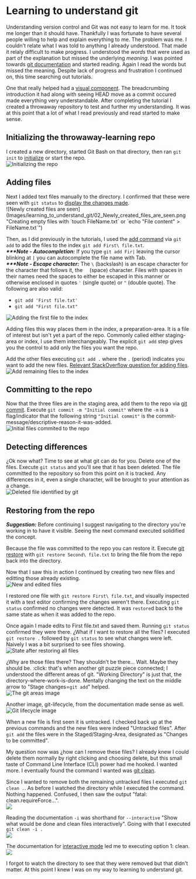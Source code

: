 # Learning to understand git

Understanding version control and Git was not easy to learn for me. It took me longer than it should have. Thankfully I was fortunate to have several people willing to help and explain everything to me. The problem was me. I couldn't relate what I was told to anything I already understood. That made it relaly difficult to make progress. I understood the *words* that were used as part of the explanation but missed the underlying *meaning*. I was pointed towards [git documentation](https://git-scm.com/book/en/v2) and started reading. Again I read the words but missed the meaning. Despite lack of progress and frustration I continued on, this time searching out tutorials.

One that really helped had a [visual component](https://learngitbranching.js.org/). The breadcrumbing introduction it had along with seeing HEAD move as a commit occured made everything very understandable. After completing the tutorial I created a throwaway repository to test and further my understanding. It was at this point that a lot of what I read previously and read started to make sense.

## Initializing the throwaway-learning repo

I created a new directory, started Git Bash on that directory, then ran `git init` to [initialize](https://git-scm.com/docs/git-init) or start the repo.  
![Initializing the repo](Images/learning_to_understand_git/01_Initialized_the_repo.png "Create directories via Command Line Interface (CLI) with \`mkdir DirectoryName\`")

## Adding files

Next I added text files manually to the directory. I confirmed that these were seen with `git status` to [display the changes made](https://git-scm.com/docs/git-status).  
![Newly created files are seen](Images/learning_to_understand_git/02_Newly_created_files_are_seen.png "Creating empty files with \`touch FileName.txt\` or \`echo "File content" \> FileName.txt\`")

Then, as I did previously in the tutorials, I used the [add command](https://git-scm.com/docs/git-add) via `git add` to add the files to the index `git add First\ file.txt`.   
***\*\*\*Note - Autocompletion:*** If you type `git add Fir|` leaving the cursor blinking at `|` you can autocomplete the file name with Tab.  
***\*\*\*Note - Escape character:*** The `\` (backslash) is an escape character for the character that follows it, the ` ` &nbsp;(space) character. Files with spaces in their names need the spaces to either be escaped in this manner or otherwise enclosed in quotes `'` (single quote) or `"` (double quote). The following are also valid:

- `git add 'First file.txt'`
- `git add "First file.txt"`
 
![Adding the first file to the index](Images/learning_to_understand_git/03_Adding_the_first_file_to_the_index.png)

Adding files this way places them in the index, a preparation-area. It is a file of interest but isn't yet a part of the repo. Commonly called either staging-area or index, I use them interchangeably. The explicit `git add` step gives you the control to add only the files you want the repo.

Add the other files executing `git add .` where the `.` (period) indicates you want to add the new files. [Relevant StackOverflow question for adding files](https://stackoverflow.com/questions/572549/difference-between-git-add-a-and-git-add/16162511).  
![Add remaining files to the index](Images/learning_to_understand_git/04_Add_remaining_files_to_the_index.png)

## Committing to the repo

Now that the three files are in the staging area, add them to the repo via [git commit](https://git-scm.com/docs/git-commit). Execute `git commit -m "Initial commit"` where the `-m` is a flag/indicator that the following string `"Initial commit"` is the commit-message/descriptive-reason-it-was-added.  
![Initial files commited to the repo](Images/learning_to_understand_git/05_Initial_files_committed_to_the_repo.png)

## Detecting differences

¿Ok now what? Time to see at what git can do for you. Delete one of the files. Execute `git status` and you'll see that it has been deleted. The file committed to the repository so from this point on it is tracked. Any differences in it, even a single character, will be brought to your attention as a change.  
![Deleted file identified by git](Images/learning_to_understand_git/06_Deleted_file_identified_by_git.png)

## Restoring from the repo
***Suggestion:*** Before continuing I suggest navigating to the directory you're working in to have it visible. Seeing the next command executed solidified the concept.

Because the file was committed to the repo you can restore it. Execute [git restore](https://git-scm.com/docs/git-restore) with `git restore Second\ file.txt` to bring the file from the repo back into the directory.

Now that I saw this in action I continued by creating two new files and editting those already existing.  
![New and edited files](Images/learning_to_understand_git/07_New_and_edited_files.png)

I restored one file with `git restore First\ file.txt`, and visually inspected it with a text editor confirming the changes weren't there. Executing `git status` confirmed no changes were detected. It was `restore`d back to the same state as when it was added to the repo.

Once again I made edits to First file.txt and saved them. Running `git status` confirmed they were there. ¿What if I want to restore all the files? I executed `git restore .` followed by `git status` to see what changes were left. Naively I was a bit surprised to see files showing.  
![State after restoring all files](Images/learning_to_understand_git/08_State_after_restoring_all_files.png)

¿Why are those files there? They shouldn't be there... Wait. Maybe they should be. :click: that's when another git puzzle piece connected; I understood the different areas of git. "Working Directory" is just that, the directory-where-work-is-done. Mentally changing the text on the middle arrow to "Stage changes=`git add`" helped.  
![The git areas image](https://git-scm.com/book/en/v2/images/areas.png)

Another image, git-lifecycle, from the documentation made sense as well.  
![Git lifecycle image](https://git-scm.com/book/en/v2/images/lifecycle.png)

When a new file is first seen it is untracked. I checked back up at the previous commands and the new files were indeed "Untracked files". After `git add` the files were in the Staged/Staging-Area, designated as "Changes to be committed".

My question now was ¿how can I remove these files? I already knew I could delete them normally by right clicking and choosing delete, but this small taste of Command Line Interface (CLI) power had me hooked. I wanted more. I eventually found the command I wanted was [git clean](https://git-scm.com/docs/git-clean).

Since I wanted to remove both the remaining untracked files I executed `git clean .`. As before I watched the directory while I executed the command. Nothing happened. Confused, I then saw the output "fatal: clean.requireForce...".  
![](Images/learning_to_understand_git/09_Attempting_to_clean_untracked_files.png)

Reading the documentation `-i` was shorthand for `--interactive` "Show what would be done and clean files interactively". Going with that I executed `git clean -i .`  
![](Images/learning_to_understand_git/10_Cleaning_requires_aparameters.png)

The documentation for [interactive mode](https://git-scm.com/docs/git-clean#_interactive_mode) led me to executing option 1: clean.  
![](Images/learning_to_understand_git/11_Untracked_files_cleaned_away.png)

I forgot to watch the directory to see that they were removed but that didn't matter. At this point I knew I was on my way to learning to understand git.